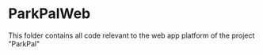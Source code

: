 ﻿# ParkPalWeb

This folder contains all code relevant to the web app platform of the project "ParkPal"


